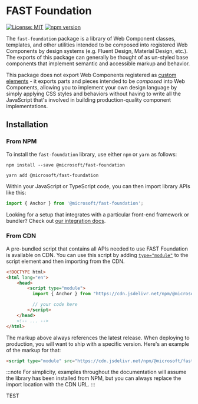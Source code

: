 # FAST Foundation

[![License: MIT](https://img.shields.io/badge/License-MIT-yellow.svg)](https://opensource.org/licenses/MIT)
[![npm version](https://badge.fury.io/js/%40microsoft%2Ffast-foundation.svg)](https://badge.fury.io/js/%40microsoft%2Ffast-foundation)

The `fast-foundation` package is a library of Web Component classes, templates, and other utilities intended to be composed into registered Web Components by design systems (e.g. Fluent Design, Material Design, etc.). The exports of this package can generally be thought of as un-styled base components that implement semantic and accessible markup and behavior.

This package does not export Web Components registered as [custom elements](https://developer.mozilla.org/en-US/docs/Web/Web_Components/Using_custom_elements) - it exports parts and pieces intended to be *composed* into Web Components, allowing you to implement your own design language by simply applying CSS styles and behaviors without having to write all the JavaScript that's involved in building production-quality component implementations.

## Installation

### From NPM

To install the `fast-foundation` library, use either `npm` or `yarn` as follows:

```shell
npm install --save @microsoft/fast-foundation
```

```shell
yarn add @microsoft/fast-foundation
```

Within your JavaScript or TypeScript code, you can then import library APIs like this:

```ts
import { Anchor } from '@microsoft/fast-foundation';
```

Looking for a setup that integrates with a particular front-end framework or bundler? Check out [our integration docs](https://fast.design/docs/integrations/introduction).

### From CDN

A pre-bundled script that contains all APIs needed to use FAST Foundation is available on CDN. You can use this script by adding [`type="module"`](https://developer.mozilla.org/en-US/docs/Web/JavaScript/Guide/Modules) to the script element and then importing from the CDN.

```html
<!DOCTYPE html>
<html lang="en">
    <head>
        <script type="module">
          import { Anchor } from "https://cdn.jsdelivr.net/npm/@microsoft/fast-foundation/dist/fast-foundation.min.js";

          // your code here
        </script>
    </head>
    <!-- ... -->
</html>
```

The markup above always references the latest release. When deploying to production, you will want to ship with a specific version. Here's an example of the markup for that:

```html
<script type="module" src="https://cdn.jsdelivr.net/npm/@microsoft/fast-foundation@2.26.2/dist/fast-foundation.min.js"></script>
```

:::note
For simplicity, examples throughout the documentation will assume the library has been installed from NPM, but you can always replace the import location with the CDN URL.
:::

TEST